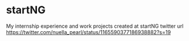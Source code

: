 # startNG
My internship experience and work projects created at startNG
twitter url https://twitter.com/nuella_pearl/status/1165590377186938882?s=19
